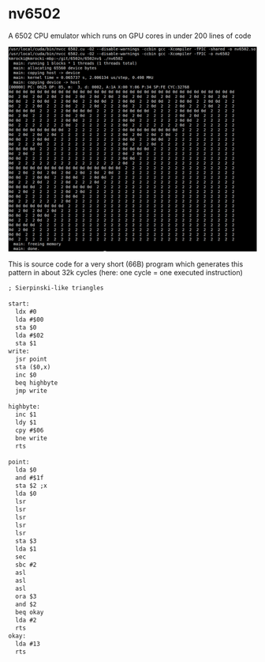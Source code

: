 # nv6502
A 6502 CPU emulator which runs on GPU cores in under 200 lines of code

<img src="sierp.png" width="600" />

This is source code for a very short (66B) program which generates this pattern in about 32k cycles (here: one cycle = one executed instruction)

```
; Sierpinski-like triangles

start:
  ldx #0
  lda #$00
  sta $0
  lda #$02
  sta $1
write:
  jsr point
  sta ($0,x)
  inc $0
  beq highbyte
  jmp write

highbyte:
  inc $1
  ldy $1
  cpy #$06
  bne write
  rts

point:
  lda $0
  and #$1f
  sta $2 ;x
  lda $0
  lsr
  lsr
  lsr
  lsr
  lsr
  sta $3
  lda $1
  sec
  sbc #2
  asl
  asl
  asl
  ora $3
  and $2
  beq okay
  lda #2
  rts
okay:
  lda #13
  rts
```

